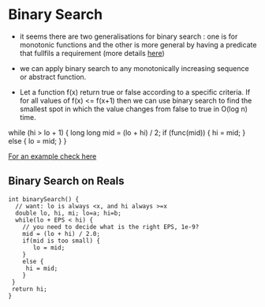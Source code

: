 
# Binary Search 

- it seems there are two generalisations for binary search : one is for monotonic functions and the other is more general by having a predicate that fullfils a requirement 
  (more details [here](https://www.topcoder.com/community/data-science/data-science-tutorials/binary-search/))

- we can apply binary search to any monotonically increasing sequence or abstract function.
- Let a function f(x) return true or false according to a specific criteria. If for all values of f(x) <= f(x+1) then we can use binary search to 
  find the smallest spot in which the value changes from false to true in O(log n) time. 

while (hi > lo + 1) {
   long long mid = (lo + hi) / 2;
   if (func(mid)) {
      hi = mid;
   } else {
      lo = mid;
   }
}

[For an example check here](http://wilanw.blogspot.fr/2009/08/binary-search-algorithm.html)

## Binary Search on Reals 

```
int binarySearch() {
  // want: lo is always <x, and hi always >=x
  double lo, hi, mi; lo=a; hi=b;
  while(lo + EPS < hi) {
    // you need to decide what is the right EPS, 1e-9? 
    mid = (lo + hi) / 2.0;
    if(mid is too small) {
       lo = mid; 
    }
    else {
     hi = mid; 
    }
 }
 return hi; 
}
```

